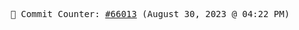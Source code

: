 <p align="center">
    <samp>
        📮 Commit Counter: <a href="https://github.com/Javascript-void0/Javascript-void0/commits/main">#66013</a> (August 30, 2023 @ 04:22 PM)
    </samp>
</p>